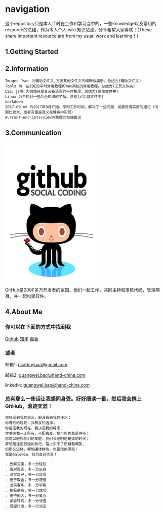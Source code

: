 # navigation

这个repository只是本人平时在工作和学习当中的，一些knowledge以及常用的resource的总结，作为本人个人 wiki 知识站点，分享希望大家喜欢！(These share important resource are from my usual work and learning！)

## 1.Getting Started

## 2.Information

```
Images Json 为辅助文件夹,方便其他文件夹的编辑与展示。总结为(辅助文件夹)
Tools 为一些IDE的平时常用教程和mac系统的常用教程。总结为(工具文件夹)
CSS，js等 为前端开发者必备语言的平时整理。总结为(前端文件夹)
Linux 为平时对一些后台知识的了解。总结为(后端文件夹)
markdown
2017-09.md 为2017年9月开始，平时工作时间，解决了一些问题，或者觉得实用的速记（问题比较大，或者有借鉴意义在博客中实现）
#.Front-end-interview为整理的前端面试
```

## 3.Communication

![](Images/tools/github.jpeg)

GitHub是2000多万开发者的家园，他们一起工作，共同主持和审核代码，管理项目，并一起构建软件。

## 4.About Me

### 你可以在下面的方式中找到我

[Github](https://github.com/niceboybao)
[知乎](https://www.zhihu.com/people/baldwin9191)
[掘金](https://juejin.im/collection/58eca3746a22654fd3f92026)

### 或者

邮箱1: niceboybao@gmail.com

邮箱2: guangwei.bao@hand-china.com

linkedin: guangwei.bao@hand-china.com

### 总有那么一些话让我感同身受。好好细读一番，然后我会携上GitHub，浪迹天涯！

```
你只闻到我的香水，却没看到我的汗水；
你有你的规则，我有我的选择；
你否定我的现在，我决定我的将来；
你嘲笑我一无所有，不配去爱，我可怜你总是等待；
你可以轻视我们的年轻，我们会证明这是谁的时代；
梦想是注定孤独的旅行，路上少不了质疑和嘲笑，
但那又怎样，哪怕遍体鳞伤，也要活的漂亮！
我是Baldwin，我为自己代言！
```

```
. 放弃完美，多一分轻松
. 面对现实，多一分从容
. 欣赏自己，多一分自信
. 善于取舍，多一分捷径
. 远离奢华，多一分平和
. 积极进取，多一分成功
. 善待他人，多一分爱心
. 学会转弯，多一分领悟
. 把握尺度，多一分淡定
```
